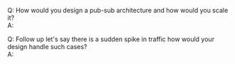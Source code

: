 Q: How would you design a pub-sub architecture and how would you scale it?  
A:  
  
Q: Follow up let's say there is a sudden spike in traffic how would your design handle such cases?  
A:  
  
